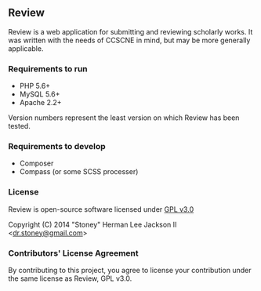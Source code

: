 ## Review

Review is a web application for submitting and reviewing scholarly works.
It was written with the needs of CCSCNE in mind, but may be more generally
applicable.

### Requirements to run

* PHP 5.6+
* MySQL 5.6+
* Apache 2.2+

Version numbers represent the least version on which Review has been tested.

### Requirements to develop

* Composer
* Compass (or some SCSS processer)

### License

Review is open-source software licensed under [GPL v3.0](http://www.gnu.org/copyleft/gpl.html)

Copyright (C) 2014 "Stoney" Herman Lee Jackson II \<dr.stoney@gmail.com\>

### Contributors' License Agreement

By contributing to this project, you agree to license your contribution under
the same license as Review, GPL v3.0.
